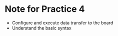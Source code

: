 # Note for Practice 4
- Configure and execute data transfer to the board
- Understand the basic syntax

